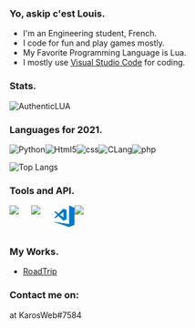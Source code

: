
### Yo, askip c'est Louis.
- I'm an Engineering student, French.
- I code for fun and play games mostly.
- My Favorite Programming Language is Lua.
- I mostly use [Visual Studio Code](https://code.visualstudio.com/) for coding.

### Stats.
![AuthenticLUA](https://github-readme-stats.vercel.app/api?username=AuthenticLUA&theme=dracula&show_icons=true)


### Languages for 2021.
<img alt="Python" src="https://camo.githubusercontent.com/1e502128921fbed5926ce49c7141be958e5c168fe9e99d857f1d9caa4aced84f/68747470733a2f2f696d672e736869656c64732e696f2f62616467652f2d507974686f6e2d3030303038303f6c6f676f3d507974686f6e266c6f676f436f6c6f723d79656c6c6f77" data-canonical-src="https://img.shields.io/badge/-Python-000080?logo=Python&amp;logoColor=yellow" style="max-width:100%;">​ 
<img alt="Html5" src="https://camo.githubusercontent.com/2a662a49e84d05d3e8d9d719755e98f0d03b86189592e2a6ea61e240af58c4e9/68747470733a2f2f696d672e736869656c64732e696f2f62616467652f2d48544d4c352d4533344632363f6c6f676f3d68746d6c35266c6f676f436f6c6f723d7768697465" data-canonical-src="https://img.shields.io/badge/-HTML5-E34F26?logo=html5&amp;logoColor=white" style="max-width:100%;">​ 
<img alt="css" src="https://camo.githubusercontent.com/efb14c810d84b946be9d4b97d95e1c2a0257b185b7b09ff0c695147379ff50e3/68747470733a2f2f696d672e736869656c64732e696f2f62616467652f2d4353532d3030413646463f6c6f676f3d63737333266c6f676f436f6c6f723d7768697465" data-canonical-src="https://img.shields.io/badge/-CSS-00A6FF?logo=css3&amp;logoColor=white" style="max-width:100%;">​ 
<img alt="CLang" src="https://camo.githubusercontent.com/72c78c9d4ad723ae775e157418a89a5555932779f54b6fb72f3fe8d9fb045b81/68747470733a2f2f696d672e736869656c64732e696f2f62616467652f2d4c616e672d3231423530303f6c6f676f3d43266c6f676f436f6c6f723d7768697465" data-canonical-src="https://img.shields.io/badge/-Lang-21B500?logo=C&amp;logoColor=white" style="max-width:100%;">​ 
<img alt="php" src="https://camo.githubusercontent.com/3186c97139d3f168decf02a2728ea163f8e346f4f46104228b51c7a1a8d8f028/68747470733a2f2f696d672e736869656c64732e696f2f62616467652f2d7068702d6264643765653f6c6f676f3d706870266c6f676f436f6c6f723d7768697465" data-canonical-src="https://img.shields.io/badge/-php-bdd7ee?logo=php&amp;logoColor=white" style="max-width:100%;">​ 

​![Top Langs](https://github-readme-stats.vercel.app/api/top-langs/?username=AuthenticLUA&theme=dracula&layout=compact)

### Tools and API.
<img align="left" width="38px" src="https://raw.githubusercontent.com/coderjojo/coderjojo/master/img/github.svg"/>
<img align="left" width="38px" src="https://camo.githubusercontent.com/5d8abe2611100975b15eac1e548a60a75f12de4f3f4205c2e58ccf9b4f3010fd/68747470733a2f2f75706c6f61642e77696b696d656469612e6f72672f77696b6970656469612f636f6d6d6f6e732f7468756d622f332f33662f4769745f69636f6e2e7376672f393770782d4769745f69636f6e2e7376672e706e67"/>
<img align="left" width="38px" src="https://raw.githubusercontent.com/github/explore/80688e429a7d4ef2fca1e82350fe8e3517d3494d/topics/visual-studio-code/visual-studio-code.png"/>
<img align="left" width="38px" src="https://camo.githubusercontent.com/f6cc9a46657d4bdfd190b1b775e7517307438dae62d9b8f6b0bfd6faff50595d/68747470733a2f2f696d672e69636f6e73382e636f6d2f636f6c6f722f3435322f626f6f7473747261702e706e67"/>​​

​
### My Works.
- [RoadTrip](http://discord.gg/s9Ygd99h9y)

### Contact me on:
<img align="left" alt="" href="https://discord." width="38px" src="https://camo.githubusercontent.com/9197204cb5fe8007252fd5b2b6cc47b9c4318e16836fe645eccd35941b9ecb9c/68747470733a2f2f63646e342e69636f6e66696e6465722e636f6d2f646174612f69636f6e732f6c6f676f732d616e642d6272616e64732f3531322f39315f446973636f72645f6c6f676f5f6c6f676f732d3531322e706e67" /> at KarosWeb#7584



